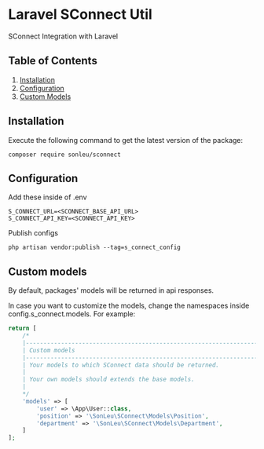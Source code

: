 # Laravel SConnect Util

SConnect Integration with Laravel

## Table of Contents

1.  [Installation](#installation)
2.  [Configuration](#configuration)
3.  [Custom Models](#custom-models)
    
## Installation

Execute the following command to get the latest version of the package:

```terminal
composer require sonleu/sconnect
``` 

## Configuration

Add these inside of .env

```.env
S_CONNECT_URL=<SCONNECT_BASE_API_URL>
S_CONNECT_API_KEY=<SCONNECT_API_KEY>
```

Publish configs

```terminal
php artisan vendor:publish --tag=s_connect_config
```

## Custom models

By default, packages' models will be returned in api responses.

In case you want to customize the models, change the namespaces inside config.s_connect.models. For example:

```php
return [
    /*
    |--------------------------------------------------------------------------
    | Custom models
    |--------------------------------------------------------------------------
    | Your models to which SConnect data should be returned.
    |
    | Your own models should extends the base models.
    |
    */
    'models' => [
        'user' => \App\User::class,
        'position' => '\SonLeu\SConnect\Models\Position',
        'department' => '\SonLeu\SConnect\Models\Department', 
    ]
];
```
